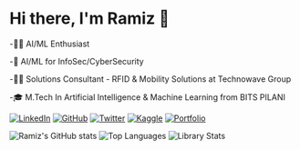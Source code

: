 # Hi there, I'm Ramiz 👋

-🧑‍💻 AI/ML Enthusiast

-🔐 AI/ML for InfoSec/CyberSecurity

-🧑‍💻 Solutions Consultant - RFID & Mobility Solutions at Technowave Group

-🎓 M.Tech In Artificial Intelligence & Machine Learning from BITS PILANI 

[![LinkedIn](https://img.shields.io/badge/LinkedIn-%230077B5.svg?logo=linkedin&logoColor=white)](https://linkedin.com/in/ramizpa)
[![GitHub](https://img.shields.io/badge/GitHub-%23121011.svg?logo=github&logoColor=white)](https://github.com/ramizpa)
[![Twitter](https://img.shields.io/badge/Twitter-%231DA1F2.svg?logo=twitter&logoColor=white)](https://twitter.com/ramizpa)
[![Kaggle](https://img.shields.io/badge/Kaggle-%2300C4B4.svg?logo=kaggle&logoColor=white)](https://kaggle.com/ramizpa)
[![Portfolio](https://img.shields.io/badge/Portfolio-%23FF5733.svg?logo=google-chrome&logoColor=white)](https://ramizpa.com)


![Ramiz's GitHub stats](https://github-readme-stats.vercel.app/api?username=ramizpa&show_icons=true&theme=radical)
![Top Languages](https://github-readme-stats.vercel.app/api/top-langs/?username=ramizpa&show_icons=true&theme=radical)
![Library Stats](https://quickchart.io/chart?c=%7B%22type%22%3A%22doughnut%22%2C%22data%22%3A%7B%22labels%22%3A%5B%22Pandas%22%2C%22Streamlit%22%2C%22Joblib%22%2C%22scikit-learn%22%2C%22NumPy%22%2C%22Matplotlib%22%2C%22Huggingface%22%2C%22Seaborn%22%2C%22Tensorboard%22%2C%22Keras%22%5D%2C%22datasets%22%3A%5B%7B%22data%22%3A%5B9.09%2C9.09%2C5.45%2C5.45%2C3.64%2C3.64%2C1.82%2C1.82%2C1.82%2C1.82%5D%2C%22backgroundColor%22%3A%5B%22%23ff0080%22%2C%22%23ff3cac%22%2C%22%23ff79c6%22%2C%22%23ffb6c1%22%2C%22%236a0dad%22%2C%22%2338bdf8%22%2C%22%2339ff14%22%2C%22%23ffdd00%22%2C%22%23ff7f50%22%2C%22%236affc1%22%5D%2C%22borderWidth%22%3A0%7D%5D%7D%2C%22options%22%3A%7B%22cutout%22%3A%2270%25%22%2C%22plugins%22%3A%7B%22legend%22%3A%7B%22display%22%3Atrue%2C%22position%22%3A%22right%22%2C%22labels%22%3A%7B%22color%22%3A%22white%22%2C%22boxWidth%22%3A12%2C%22padding%22%3A6%7D%7D%2C%22title%22%3A%7B%22display%22%3Atrue%2C%22text%22%3A%22Library%20Usage%20Stats%22%2C%22color%22%3A%22white%22%2C%22font%22%3A%7B%22size%22%3A14%2C%22weight%22%3A%22600%22%7D%7D%7D%2C%22responsive%22%3Atrue%2C%22maintainAspectRatio%22%3Afalse%7D%7D&width=400&height=100&bkg=0f1724)


